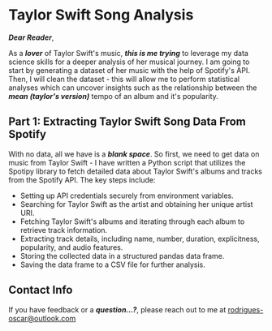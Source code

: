 # Taylor Swift Song Analysis

**_Dear Reader_**,

As a **_lover_** of Taylor Swift's music, **_this is me trying_** to leverage my data science skills for a deeper analysis of her musical journey. I am going to start by generating a dataset of her music with the help of Spotify's API. Then, I will clean the dataset - this will allow me to perform statistical analyses which can uncover insights such as the relationship between the **_mean (taylor's version)_** tempo of an album and it's popularity.

## Part 1: Extracting Taylor Swift Song Data From Spotify

With no data, all we have is a **_blank space_**. So first, we need to get data on music from Taylor Swift - I have written a Python script that utilizes the Spotipy library to fetch detailed data about Taylor Swift's albums and tracks from the Spotify API. The key steps include:

- Setting up API credentials securely from environment variables.
- Searching for Taylor Swift as the artist and obtaining her unique artist URI.
- Fetching Taylor Swift's albums and iterating through each album to retrieve track information.
- Extracting track details, including name, number, duration, explicitness, popularity, and audio features.
- Storing the collected data in a structured pandas data frame.
- Saving the data frame to a CSV file for further analysis.

## Contact Info

If you have feedback or a **_question...?_**, please reach out to me at rodrigues-oscar@outlook.com